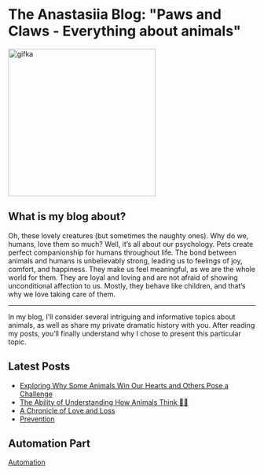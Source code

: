 <div class="home">
  <h1>The Anastasiia Blog: "Paws and Claws - Everything about animals"</h1>
  <img width="300" alt="gifka" src="https://media1.giphy.com/media/v1.Y2lkPTc5MGI3NjExbjY3a21vNHYxamY1OWRsejNrZG9yMzhmOHplMHZyZmJoN2Exc2htciZlcD12MV9pbnRlcm5hbF9naWZfYnlfaWQmY3Q9Zw/bcKmIWkUMCjVm/giphy.gif">
  
  <section class="general-info">
    <h2>What is my blog about?</h2>
      Oh, these lovely creatures (but sometimes the naughty ones). Why do we, humans, love them so much? Well, it’s all about our psychology. Pets create perfect companionship for humans
      throughout life. The bond between animals and humans is unbelievably strong, leading us to feelings of joy, comfort, and happiness. They make us feel meaningful, as we are the whole world
      for them. They are loyal and loving and are not afraid of showing unconditional affection to us. Mostly, they behave like children, and that’s why we love taking care of them. <br><hr> In my blog, I’ll consider several intriguing and informative topics about animals, as well as share my private dramatic history with you. After reading my posts, you’ll finally
      understand why I chose to present this particular topic.
  </section>

  <section class="latest-posts">
    <h2>Latest Posts</h2>
    <ul>
      <li><a href="https://23w-gbac.github.io/NastLenBlog/First_Post">Exploring Why Some Animals Win Our Hearts and Others Pose a Challenge </a></li>
      <li><a href="https://github.com/23W-GBAC/NastLenBlog/blob/main/Second_Post.md">The Ability of Understanding How Animals Think 🐼🧠</a></li>
      <li><a href="https://github.com/23W-GBAC/NastLenBlog/blob/main/Third_Post.md">A Chronicle of Love and Loss</a></li>
      <li><a href="https://github.com/23W-GBAC/NastLenBlog/blob/main/Fourth_Post.md">Prevention</a></li>
    </ul>
  </section>
  
  <section class="Automation">
    <h2>Automation Part</h2>
    <a href="https://github.com/23W-GBAC/NastLenBlog/blob/main/Automation.md">Automation</a>
  </section>
</div>

